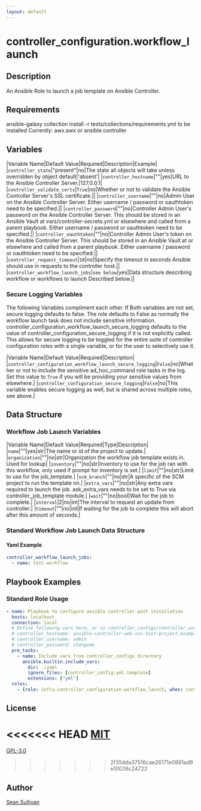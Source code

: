 ```yaml
---
layout: default
---
```


# controller_configuration.workflow_launch

## Description

An Ansible Role to launch a job template on Ansible Controller.

## Requirements

ansible-galaxy collection install -r tests/collections/requirements.yml to be installed
Currently:
  awx.awx
  or
  ansible.controller

## Variables

|Variable Name|Default Value|Required|Description|Example|
|`controller_state`|"present"|no|The state all objects will take unless overridden by object default|'absent'|
|`controller_hostname`|""|yes|URL to the Ansible Controller Server.|127.0.0.1|
|`controller_validate_certs`|`True`|no|Whether or not to validate the Ansible Controller Server's SSL certificate.||
|`controller_username`|""|no|Admin User on the Ansible Controller Server. Either username / password or oauthtoken need to be specified.||
|`controller_password`|""|no|Controller Admin User's password on the Ansible Controller Server. This should be stored in an Ansible Vault at vars/controller-secrets.yml or elsewhere and called from a parent playbook. Either username / password or oauthtoken need to be specified.||
|`controller_oauthtoken`|""|no|Controller Admin User's token on the Ansible Controller Server. This should be stored in an Ansible Vault at or elsewhere and called from a parent playbook. Either username / password or oauthtoken need to be specified.||
|`controller_request_timeout`|`10`|no|Specify the timeout in seconds Ansible should use in requests to the controller host.||
|`controller_workflow_launch_jobs`|`see below`|yes|Data structure describing workflow or workflows to launch Described below.||

### Secure Logging Variables

The following Variables compliment each other.
If Both variables are not set, secure logging defaults to false.
The role defaults to False as normally the workflow launch task does not include sensitive information.
controller_configuration_workflow_launch_secure_logging defaults to the value of controller_configuration_secure_logging if it is not explicitly called. This allows for secure logging to be toggled for the entire suite of controller configuration roles with a single variable, or for the user to selectively use it.

|Variable Name|Default Value|Required|Description|
|`controller_configuration_workflow_launch_secure_logging`|`False`|no|Whether or not to include the sensitive ad_hoc_command role tasks in the log. Set this value to `True` if you will be providing your sensitive values from elsewhere.|
|`controller_configuration_secure_logging`|`False`|no|This variable enables secure logging as well, but is shared across multiple roles, see above.|

## Data Structure

### Workflow Job Launch Variables

|Variable Name|Default Value|Required|Type|Description|
|`name`|""|yes|str|The name or id of the project to update.|
|`organization`|""|no|str|Organization the workflow job template exists in. Used for lookup|
|`inventory`|""|no|str|Inventory to use for the job ran with this workflow, only used if prompt for inventory is set.|
|`limit`|""|no|str|Limit to use for the job_template.|
|`scm_branch`|""|no|str|A specific of the SCM project to run the template on.|
|`extra_vars`|""|no|str|Any extra vars required to launch the job. ask_extra_vars needs to be set to True via controller_job_template module.|
|`wait`|""|no|bool|Wait for the job to complete.|
|`interval`|2|no|int|The interval to request an update from controller.|
|`timeout`|""|no|int|If waiting for the job to complete this will abort after this amount of seconds.|

### Standard Workflow Job Launch Data Structure

#### Yaml Example

```yaml
controller_workflow_launch_jobs:
  - name: test-workflow

```

## Playbook Examples

### Standard Role Usage

```yaml
- name: Playbook to configure ansible controller post installation
  hosts: localhost
  connection: local
  # Define following vars here, or in controller_configs/controller_auth.yml
  # controller_hostname: ansible-controller-web-svc-test-project.example.com
  # controller_username: admin
  # controller_password: changeme
  pre_tasks:
    - name: Include vars from controller_configs directory
      ansible.builtin.include_vars:
        dir: ./yaml
        ignore_files: [controller_config.yml.template]
        extensions: ["yml"]
  roles:
    - {role: infra.controller_configuration.workflow_launch, when: controller_workflow_launch_jobs is defined}

```

## License

<<<<<<< HEAD
[MIT](https://github.com/redhat-cop/controller_configuration#licensing)
=======
[GPL-3.0](https://github.com/redhat-cop/controller_configuration#licensing)
>>>>>>> 2f35dda37516cae26171e0891ad9e10026c24722

## Author

[Sean Sullivan](https://github.com/sean-m-sullivan)
